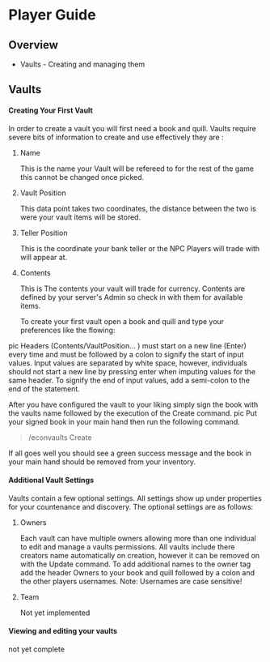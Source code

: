 # Player Guide

## Overview

* Vaults - Creating and managing them

## Vaults

#### Creating Your First Vault

In order to create a vault you will first need a book and quill. Vaults require severe bits of information to create and use effectively they are :

1. Name

   This is the name your Vault will be refereed to for the rest of the game this cannot be changed once picked.
2. Vault Position

   This data point takes two coordinates, the distance between the two is were your vault items will be stored.
3. Teller Position

   This is the coordinate your bank teller or the NPC Players will trade with will appear at.
4. Contents

   This is The contents your vault will trade for currency. Contents are defined by your server's Admin so check in with them for available items.

   To create your first vault open a book and quill and type your preferences like the flowing:

pic Headers (Contents/VaultPosition... ) must start on a new line (Enter) every time and must be followed by a colon to signify the start of input values. Input values are separated by white space, however, individuals should not start a new line by pressing enter when imputing values for the same header. To signify the end of input values, add a semi-colon to the end of the statement.

After you have configured the vault to your liking simply sign the book with the vaults name followed by the execution of the Create command. pic Put your signed book in your main hand then run the following command.

> /econvaults Create

If all goes well you should see a green success message and the book in your main hand should be removed from your inventory. 

#### Additional Vault Settings

Vaults contain a few optional settings. All settings show up under properties for your countenance and discovery.  The optional settings are as follows: 

1. Owners

   Each vault can have multiple owners allowing more than one individual to edit and manage a vaults permissions. All vaults include there creators name automatically on creation, however it can be removed on with the Update command. To add additional names to the owner tag add the header Owners to your book and quill followed by a colon and the other players usernames. Note: Usernames are case sensitive! 
2. Team

   Not yet implemented 

#### Viewing and editing your vaults 

 not yet complete 